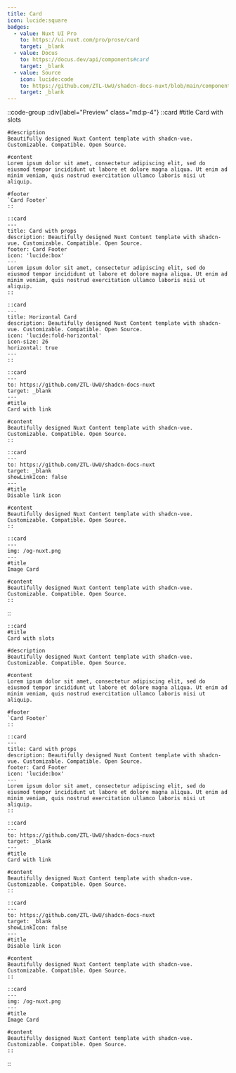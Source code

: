 ```yaml
---
title: Card
icon: lucide:square
badges:
  - value: Nuxt UI Pro
    to: https://ui.nuxt.com/pro/prose/card
    target: _blank
  - value: Docus
    to: https://docus.dev/api/components#card
    target: _blank
  - value: Source
    icon: lucide:code
    to: https://github.com/ZTL-UwU/shadcn-docs-nuxt/blob/main/components/content/Card.vue
    target: _blank
---
```


::code-group
  ::div{label="Preview" class="md:p-4"}
    ::card
    #title
    Card with slots

    #description
    Beautifully designed Nuxt Content template with shadcn-vue. Customizable. Compatible. Open Source.

    #content
    Lorem ipsum dolor sit amet, consectetur adipiscing elit, sed do eiusmod tempor incididunt ut labore et dolore magna aliqua. Ut enim ad minim veniam, quis nostrud exercitation ullamco laboris nisi ut aliquip.

    #footer
    `Card Footer`
    ::

    ::card
    ---
    title: Card with props
    description: Beautifully designed Nuxt Content template with shadcn-vue. Customizable. Compatible. Open Source.
    footer: Card Footer
    icon: 'lucide:box'
    ---
    Lorem ipsum dolor sit amet, consectetur adipiscing elit, sed do eiusmod tempor incididunt ut labore et dolore magna aliqua. Ut enim ad minim veniam, quis nostrud exercitation ullamco laboris nisi ut aliquip.
    ::

    ::card
    ---
    title: Horizontal Card
    description: Beautifully designed Nuxt Content template with shadcn-vue. Customizable. Compatible. Open Source.
    icon: 'lucide:fold-horizontal'
    icon-size: 26
    horizontal: true
    ---
    ::

    ::card
    ---
    to: https://github.com/ZTL-UwU/shadcn-docs-nuxt
    target: _blank
    ---
    #title
    Card with link

    #content
    Beautifully designed Nuxt Content template with shadcn-vue. Customizable. Compatible. Open Source.
    ::

    ::card
    ---
    to: https://github.com/ZTL-UwU/shadcn-docs-nuxt
    target: _blank
    showLinkIcon: false
    ---
    #title
    Disable link icon

    #content
    Beautifully designed Nuxt Content template with shadcn-vue. Customizable. Compatible. Open Source.
    ::

    ::card
    ---
    img: /og-nuxt.png
    ---
    #title
    Image Card

    #content
    Beautifully designed Nuxt Content template with shadcn-vue. Customizable. Compatible. Open Source.
    ::
  ::

  ```mdc [Code]
  ::card
  #title
  Card with slots

  #description
  Beautifully designed Nuxt Content template with shadcn-vue. Customizable. Compatible. Open Source.

  #content
  Lorem ipsum dolor sit amet, consectetur adipiscing elit, sed do eiusmod tempor incididunt ut labore et dolore magna aliqua. Ut enim ad minim veniam, quis nostrud exercitation ullamco laboris nisi ut aliquip.

  #footer
  `Card Footer`
  ::

  ::card
  ---
  title: Card with props
  description: Beautifully designed Nuxt Content template with shadcn-vue. Customizable. Compatible. Open Source.
  footer: Card Footer
  icon: 'lucide:box'
  ---
  Lorem ipsum dolor sit amet, consectetur adipiscing elit, sed do eiusmod tempor incididunt ut labore et dolore magna aliqua. Ut enim ad minim veniam, quis nostrud exercitation ullamco laboris nisi ut aliquip.
  ::

  ::card
  ---
  to: https://github.com/ZTL-UwU/shadcn-docs-nuxt
  target: _blank
  ---
  #title
  Card with link

  #content
  Beautifully designed Nuxt Content template with shadcn-vue. Customizable. Compatible. Open Source.
  ::

  ::card
  ---
  to: https://github.com/ZTL-UwU/shadcn-docs-nuxt
  target: _blank
  showLinkIcon: false
  ---
  #title
  Disable link icon

  #content
  Beautifully designed Nuxt Content template with shadcn-vue. Customizable. Compatible. Open Source.
  ::

  ::card
  ---
  img: /og-nuxt.png
  ---
  #title
  Image Card

  #content
  Beautifully designed Nuxt Content template with shadcn-vue. Customizable. Compatible. Open Source.
  ::
  ```
::
